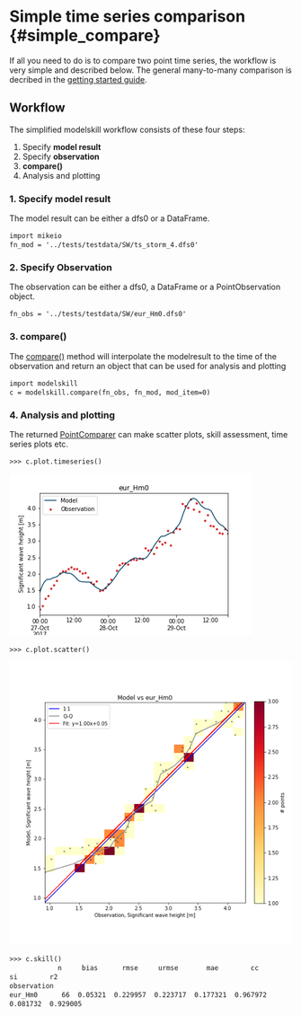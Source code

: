 Simple time series comparison {#simple_compare}
=============================

If all you need to do is to compare two point time series, the workflow
is very simple and described below. The general many-to-many comparison
is decribed in the [getting started guide](getting_started.html).

Workflow
--------

The simplified modelskill workflow consists of these four steps:

1.  Specify **model result**
2.  Specify **observation**
3.  **compare()**
4.  Analysis and plotting

### 1. Specify model result

The model result can be either a dfs0 or a DataFrame.

``` {.python}
import mikeio
fn_mod = '../tests/testdata/SW/ts_storm_4.dfs0'
```

### 2. Specify Observation

The observation can be either a dfs0, a DataFrame or a PointObservation
object.

``` {.python}
fn_obs = '../tests/testdata/SW/eur_Hm0.dfs0'
```

### 3. compare()

The [compare()](api.html#modelskill.connection.compare) method will
interpolate the modelresult to the time of the observation and return an
object that can be used for analysis and plotting

``` {.python}
import modelskill
c = modelskill.compare(fn_obs, fn_mod, mod_item=0)
```

### 4. Analysis and plotting

The returned
[PointComparer](api.html#modelskill.comparison.PointComparer) can make
scatter plots, skill assessment, time series plots etc.

``` {.python}
>>> c.plot.timeseries()
```

![image](images/ts_plot.png)

``` {.python}
>>> c.plot.scatter()
```

![image](images/scatter_plot.png)

``` {.python}
>>> c.skill()
            n     bias      rmse     urmse       mae        cc        si        r2
observation
eur_Hm0      66  0.05321  0.229957  0.223717  0.177321  0.967972  0.081732  0.929005
```

